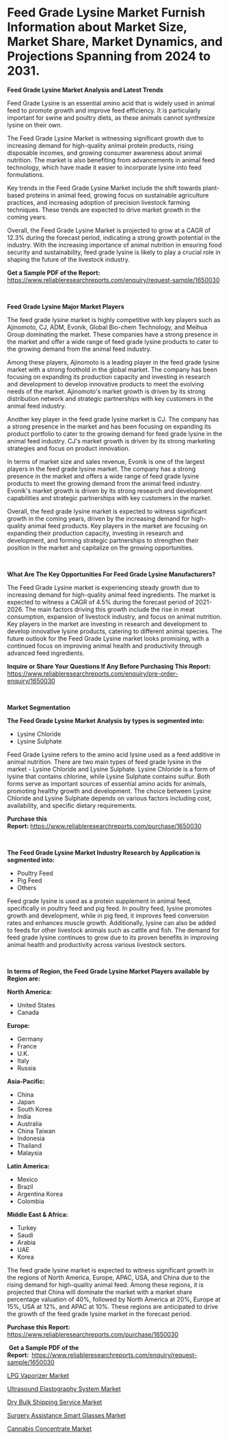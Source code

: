 <p><h1>Feed Grade Lysine Market Furnish Information about Market Size, Market Share, Market Dynamics, and Projections Spanning from 2024 to 2031.</h1></p><p><strong>Feed Grade Lysine Market Analysis and Latest Trends</strong></p>
<p><p>Feed Grade Lysine is an essential amino acid that is widely used in animal feed to promote growth and improve feed efficiency. It is particularly important for swine and poultry diets, as these animals cannot synthesize lysine on their own.</p><p>The Feed Grade Lysine Market is witnessing significant growth due to increasing demand for high-quality animal protein products, rising disposable incomes, and growing consumer awareness about animal nutrition. The market is also benefiting from advancements in animal feed technology, which have made it easier to incorporate lysine into feed formulations.</p><p>Key trends in the Feed Grade Lysine Market include the shift towards plant-based proteins in animal feed, growing focus on sustainable agriculture practices, and increasing adoption of precision livestock farming techniques. These trends are expected to drive market growth in the coming years.</p><p>Overall, the Feed Grade Lysine Market is projected to grow at a CAGR of 12.3% during the forecast period, indicating a strong growth potential in the industry. With the increasing importance of animal nutrition in ensuring food security and sustainability, feed grade lysine is likely to play a crucial role in shaping the future of the livestock industry.</p></p>
<p><strong>Get a Sample PDF of the Report:&nbsp;</strong> <a href="https://www.reliableresearchreports.com/enquiry/request-sample/1650030">https://www.reliableresearchreports.com/enquiry/request-sample/1650030</a></p>
<p>&nbsp;</p>
<p><strong>Feed Grade Lysine Major Market Players</strong></p>
<p><p>The feed grade lysine market is highly competitive with key players such as Ajinomoto, CJ, ADM, Evonik, Global Bio-chem Technology, and Meihua Group dominating the market. These companies have a strong presence in the market and offer a wide range of feed grade lysine products to cater to the growing demand from the animal feed industry.</p><p>Among these players, Ajinomoto is a leading player in the feed grade lysine market with a strong foothold in the global market. The company has been focusing on expanding its production capacity and investing in research and development to develop innovative products to meet the evolving needs of the market. Ajinomoto's market growth is driven by its strong distribution network and strategic partnerships with key customers in the animal feed industry.</p><p>Another key player in the feed grade lysine market is CJ. The company has a strong presence in the market and has been focusing on expanding its product portfolio to cater to the growing demand for feed grade lysine in the animal feed industry. CJ's market growth is driven by its strong marketing strategies and focus on product innovation.</p><p>In terms of market size and sales revenue, Evonik is one of the largest players in the feed grade lysine market. The company has a strong presence in the market and offers a wide range of feed grade lysine products to meet the growing demand from the animal feed industry. Evonik's market growth is driven by its strong research and development capabilities and strategic partnerships with key customers in the market.</p><p>Overall, the feed grade lysine market is expected to witness significant growth in the coming years, driven by the increasing demand for high-quality animal feed products. Key players in the market are focusing on expanding their production capacity, investing in research and development, and forming strategic partnerships to strengthen their position in the market and capitalize on the growing opportunities.</p></p>
<p>&nbsp;</p>
<p><strong>What Are The Key Opportunities For Feed Grade Lysine Manufacturers?</strong></p>
<p><p>The Feed Grade Lysine market is experiencing steady growth due to increasing demand for high-quality animal feed ingredients. The market is expected to witness a CAGR of 4.5% during the forecast period of 2021-2026. The main factors driving this growth include the rise in meat consumption, expansion of livestock industry, and focus on animal nutrition. Key players in the market are investing in research and development to develop innovative lysine products, catering to different animal species. The future outlook for the Feed Grade Lysine market looks promising, with a continued focus on improving animal health and productivity through advanced feed ingredients.</p></p>
<p><strong>Inquire or Share Your Questions If Any Before Purchasing This Report:</strong> <a href="https://www.reliableresearchreports.com/enquiry/pre-order-enquiry/1650030">https://www.reliableresearchreports.com/enquiry/pre-order-enquiry/1650030</a></p>
<p>&nbsp;</p>
<p><strong>Market Segmentation</strong></p>
<p><strong>The Feed Grade Lysine Market Analysis by types is segmented into:</strong></p>
<p><ul><li>Lysine Chloride</li><li>Lysine Sulphate</li></ul></p>
<p><p>Feed Grade Lysine refers to the amino acid lysine used as a feed additive in animal nutrition. There are two main types of feed grade lysine in the market - Lysine Chloride and Lysine Sulphate. Lysine Chloride is a form of lysine that contains chlorine, while Lysine Sulphate contains sulfur. Both forms serve as important sources of essential amino acids for animals, promoting healthy growth and development. The choice between Lysine Chloride and Lysine Sulphate depends on various factors including cost, availability, and specific dietary requirements.</p></p>
<p><strong>Purchase this Report:&nbsp;</strong><a href="https://www.reliableresearchreports.com/purchase/1650030">https://www.reliableresearchreports.com/purchase/1650030</a></p>
<p>&nbsp;</p>
<p><strong>The Feed Grade Lysine Market Industry Research by Application is segmented into:</strong></p>
<p><ul><li>Poultry Feed</li><li>Pig Feed</li><li>Others</li></ul></p>
<p><p>Feed grade lysine is used as a protein supplement in animal feed, specifically in poultry feed and pig feed. In poultry feed, lysine promotes growth and development, while in pig feed, it improves feed conversion rates and enhances muscle growth. Additionally, lysine can also be added to feeds for other livestock animals such as cattle and fish. The demand for feed grade lysine continues to grow due to its proven benefits in improving animal health and productivity across various livestock sectors.</p></p>
<p>&nbsp;</p>
<p><strong>In terms of Region, the Feed Grade Lysine Market Players available by Region are:</strong></p>
<p>
    <p> <strong> North America: </strong>
        <ul>
            <li>United States</li>
            <li>Canada</li>
        </ul>
        </p> 
    <p> <strong> Europe: </strong>
        <ul>
            <li>Germany</li>
            <li>France</li>
            <li>U.K.</li>
            <li>Italy</li>
            <li>Russia</li>
        </ul>
        </p> 
    <p> <strong> Asia-Pacific: </strong>
        <ul>
            <li>China</li>
            <li>Japan</li>
            <li>South Korea</li>
            <li>India</li>
            <li>Australia</li>
            <li>China Taiwan</li>
            <li>Indonesia</li>
            <li>Thailand</li>
            <li>Malaysia</li>
        </ul>
        </p> 
    <p> <strong> Latin America: </strong>
        <ul>
            <li>Mexico</li>
            <li>Brazil</li>
            <li>Argentina Korea</li>
            <li>Colombia</li>
        </ul>
        </p> 
    <p> <strong> Middle East & Africa: </strong>
        <ul>
            <li>Turkey</li>
            <li>Saudi</li>
            <li>Arabia</li>
            <li>UAE</li>
            <li>Korea</li>
        </ul>
    </p>
    </p>
<p><p>The feed grade lysine market is expected to witness significant growth in the regions of North America, Europe, APAC, USA, and China due to the rising demand for high-quality animal feed. Among these regions, it is projected that China will dominate the market with a market share percentage valuation of 40%, followed by North America at 20%, Europe at 15%, USA at 12%, and APAC at 10%. These regions are anticipated to drive the growth of the feed grade lysine market in the forecast period.</p></p>
<p><strong>Purchase this Report: </strong><a href="https://www.reliableresearchreports.com/purchase/1650030">https://www.reliableresearchreports.com/purchase/1650030</a></p>
<p>&nbsp;<strong>Get a Sample PDF of the Report:&nbsp;&nbsp;</strong><a href="https://www.reliableresearchreports.com/enquiry/request-sample/1650030">https://www.reliableresearchreports.com/enquiry/request-sample/1650030</a></p>
<p><strong></strong></p>
<p><p><a href="https://github.com/Angelnienowdseej3e45z3p8c/Market-Research-Report-List-1/blob/main/lpg-vaporizer-market.md">LPG Vaporizer Market</a></p><p><a href="https://github.com/eeaveuhhh/Market-Research-Report-List-1/blob/main/ultrasound-elastography-system-market.md">Ultrasound Elastography System Market</a></p><p><a href="https://issuu.com/reportprime-2/docs/dry-bulk-shipping-service-market-size-2030.pptx">Dry Bulk Shipping Service Market</a></p><p><a href="https://issuu.com/reportprime-2/docs/surgery-assistance-smart-glasses-market-size-2030.">Surgery Assistance Smart Glasses Market</a></p><p><a href="https://github.com/brentleyjimmiealvaradoz4l1rea/Market-Research-Report-List-1/blob/main/cannabis-concentrate-market.md">Cannabis Concentrate Market</a></p></p>